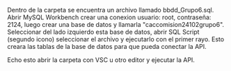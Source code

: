 Dentro de la carpeta se encuentra un archivo llamado bbdd_Grupo6.sql.
Abrir MySQL Workbench crear una conexion usuario: root, contraseña: 2124, luego crear una base de datos y llamarla "caccomision24102grupo6".
Seleccionar del lado izquierdo esta base de datos, abrir SQL Script (segundo icono) seleccionar el archivo y ejecutarlo con el primer rayo.
Esto creara las tablas de la base de datos para que pueda conectar la API.

Echo esto abrir la carpeta con VSC u otro editor y ejecutar la API.

